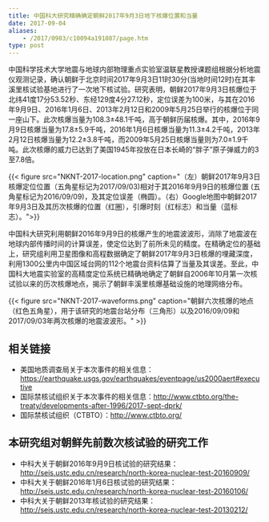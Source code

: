 ```yaml
---
title: 中国科大研究精确确定朝鲜2017年9月3日地下核爆位置和当量
date: 2017-09-04
aliases:
    - /2017/0903/c10094a191087/page.htm
type: post
---
```


中国科学技术大学地震与地球内部物理重点实验室温联星教授课题组根据分析地震仪观测记录，确认朝鲜于北京时间2017年9月3日11时30分(当地时间12时)在其丰溪里核试验基地进行了一次地下核试验。研究表明，朝鲜2017年9月3日核爆位于北纬41度17分53.52秒、东经129度4分27.12秒，定位误差为100米，与其在2016年9月9日、2016年1月6日、2013年2月12日和2009年5月25日举行的核爆位于同一座山下。此次核爆当量为108.3±48.1千吨，高于朝鲜历届核爆。其中，2016年9月9日核爆当量为17.8±5.9千吨，2016年1月6日核爆当量为11.3±4.2千吨，2013年2月12日核爆当量为12.2±3.8千吨，而2009年5月25日核爆当量则为7.0±1.9千吨。此次核爆的威力已达到了美国1945年投放在日本长崎的“胖子”原子弹威力的3至7.8倍。

{{< figure src="NKNT-2017-location.png" caption="（左）朝鲜2017年9月3日核爆定位位置（五角星标记为2017/09/03)相对于其2016年9月9日的核爆位置 (五角星标记为2016/09/09)，及其定位误差（椭圆）。（右）Google地图中朝鲜2017年9月3日及其历次核爆的位置（红圈），引爆时刻（红标志）和当量（蓝标志）。">}}


中国科大研究利用朝鲜2016年9月9日的核爆产生的地震波波形，消除了地震波在地球内部传播时间的计算误差，使定位达到了前所未见的精度。在精确定位的基础上，研究组利用卫星图像和高程数据确定了朝鲜2017年9月3日核爆的埋藏深度，利用1300公里内中国区域台网的112个地震台资料估算了当量及其误差。至此，中国科大地震实验室的高精度定位系统已精确地确定了朝鲜自2006年10月第一次核试验以来的历次核爆地点，揭示了朝鲜丰溪里核爆基础设施的地理网络分布。

{{< figure src="NKNT-2017-waveforms.png" caption="朝鲜六次核爆的地点（红色五角星），用于该研究的地震台站分布（三角形）以及2016/09/09和2017/09/03年两次核爆的地震波波形。" >}}

## 相关链接


- 美国地质调查局关于本次事件的相关信息：https://earthquake.usgs.gov/earthquakes/eventpage/us2000aert#executive
- 国际禁核试组织关于本次事件的相关信息：http://www.ctbto.org/the-treaty/developments-after-1996/2017-sept-dprk/
- 国际禁核试组织（CTBTO）：http://www.ctbto.org/

## 本研究组对朝鲜先前数次核试验的研究工作

- 中科大关于朝鲜2016年9月9日核试验的研究结果：http://seis.ustc.edu.cn/research/north-korea-nuclear-test-20160909/
- 中科大关于朝鲜2016年1月6日核试验的研究结果：http://seis.ustc.edu.cn/research/north-korea-nuclear-test-20160106/
- 中科大关于朝鲜2013年核试验的研究结果：http://seis.ustc.edu.cn/research/north-korea-nuclear-test-20130212/
